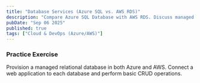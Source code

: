 ```yaml
---
title: "Database Services (Azure SQL vs. AWS RDS)"
description: "Compare Azure SQL Database with AWS RDS. Discuss managed database features, high availability, and disaster recovery options."
pubDate: "Sep 06 2025"
published: true
tags: ["Cloud & DevOps (Azure/AWS)"]
---
```


### Practice Exercise

Provision a managed relational database in both Azure and AWS. Connect a web application to each database and perform basic CRUD operations.
